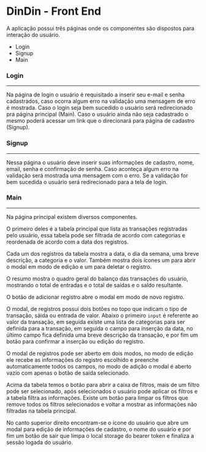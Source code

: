 # DinDin - Front End
A aplicação possui três páginas onde os componentes são dispostos para interação do usuário.

- Login
- Signup
- Main

### Login
 ---
Na página de login o usuário é requisitado a inserir seu e-mail e senha cadastrados, caso ocorra algum erro na validação uma mensagem de erro é mostrada. Caso o login seja bem sucedido o usuário será redirecionado pra página principal (Main). Caso o usuário ainda não seja cadastrado o mesmo poderá acessar um link que o direcionará para página de cadastro (Signup).
### Signup
---
Nessa página o usuário deve inserir suas informações de cadastro, nome, email, senha e confirmação de senha. Caso aconteça algum erro na validação será mostrada uma mensagem com o erro. Se a validação for bem sucedida o usuário será redirecionado para a tela de login.
### Main
---
Na página principal existem diversos componentes.

O primeiro deles é a tabela principal que lista as transações registradas pelo usuário, essa tabela pode ser filtrada de acordo com categorias e reordenada de acordo com a data dos registros.

Cada um dos registros da tabela mostra a data, o dia da semana, uma breve descrição, a categoria e o valor. Também mostra dois ícones um para abrir o modal em modo de edição e um para deletar o registro.

O resumo mostra o quadro geral do balanço das transações do usuário, mostrando o total de entradas e o total de saídas e o saldo resultante.

O botão de adicionar registro abre o modal em modo de novo registro.

O modal, de registros possui dois botões no topo que indicam o tipo de transação, sáida ou entrada de valor. Abaixo o primeiro `input` é referente ao valor da transação, em seguida existe uma lista de categorias para ser definida para a transação, em seguida o campo para inserção da data, no último campo fica definida uma breve descrição da transação, e por fim um botão para confirmar a inserção ou edição do registro.

O modal de registros pode ser aberto em dois modos, no modo de edição ele recebe as informações do registro escolhido e preenche automaticamente todos os campos, no modo de adição o modal é aberto vazio com apenas o botão de saída selecionado.

Acima da tabela temos o botão para abrir a caixa de filtros, mais de um filtro pode ser selecionado, após selecionados o usuário pode aplicar os filtros e a tabela filtra as informações. Existe um botão para limpar os filtros que remove todos os filtros selecionados e voltar a mostrar as informações não filtradas na tabela principal.

No canto superior direito encontram-se o ícone do usuário que abre um modal para edição de informações de cadastro, o nome do usuário e por fim um botão de sair que limpa o local storage do bearer token e finaliza a sessão logada do usuário.